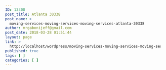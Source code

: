 ```yaml
---
ID: 13308
post_title: Atlanta 30338
post_name: >
  moving-services-moving-services-moving-services-atlanta-30338
author: mrgabonijeff@gmail.com
post_date: 2018-03-28 01:51:44
layout: page
link: >
  http://localhost/wordpress/moving-services-moving-services-moving-services-atlanta-30338/
published: true
tags: [ ]
categories: [ ]
---
```

